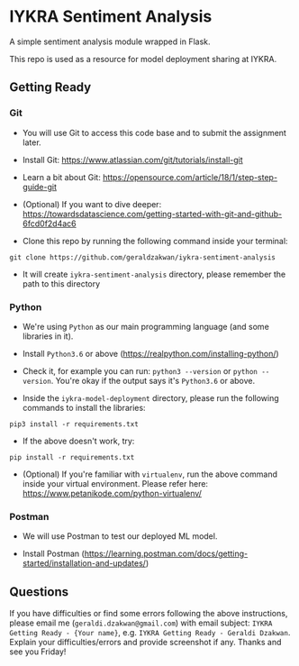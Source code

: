 # IYKRA Sentiment Analysis

A simple sentiment analysis module wrapped in Flask.

This repo is used as a resource for model deployment sharing at IYKRA.

## Getting Ready

### Git

- You will use Git to access this code base and to submit the assignment later.

- Install Git: https://www.atlassian.com/git/tutorials/install-git

- Learn a bit about Git: https://opensource.com/article/18/1/step-step-guide-git

- (Optional) If you want to dive deeper: https://towardsdatascience.com/getting-started-with-git-and-github-6fcd0f2d4ac6

- Clone this repo by running the following command inside your terminal:

`git clone https://github.com/geraldzakwan/iykra-sentiment-analysis`

- It will create `iykra-sentiment-analysis` directory, please remember the path to this directory

### Python

- We're using `Python` as our main programming language (and some libraries in it).

- Install `Python3.6` or above (https://realpython.com/installing-python/)

- Check it, for example you can run: `python3 --version` or `python --version`.
  You're okay if the output says it's `Python3.6` or above.

- Inside the `iykra-model-deployment` directory, please run the following commands to install the libraries:

`pip3 install -r requirements.txt`

- If the above doesn't work, try:

`pip install -r requirements.txt`

- (Optional) If you're familiar with `virtualenv`, run the above command inside your virtual environment.
  Please refer here: https://www.petanikode.com/python-virtualenv/  

### Postman

- We will use Postman to test our deployed ML model.

- Install Postman (https://learning.postman.com/docs/getting-started/installation-and-updates/)

## Questions

If you have difficulties or find some errors following the above instructions, please email me (`geraldi.dzakwan@gmail.com`) with email subject: `IYKRA Getting Ready - {Your name}`, e.g. `IYKRA Getting Ready - Geraldi Dzakwan`. Explain your difficulties/errors and provide screenshot if any. Thanks and see you Friday!
